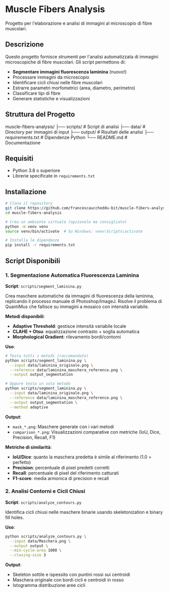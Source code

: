# Muscle Fibers Analysis

Progetto per l'elaborazione e analisi di immagini al microscopio di fibre muscolari.

## Descrizione

Questo progetto fornisce strumenti per l'analisi automatizzata di immagini microscopiche di fibre muscolari. Gli script permettono di:

- **Segmentare immagini fluorescenza laminina** (nuovo!)
- Processare immagini da microscopio
- Identificare cicli chiusi nelle fibre muscolari
- Estrarre parametri morfometrici (area, diametro, perimetro)
- Classificare tipi di fibre
- Generare statistiche e visualizzazioni

## Struttura del Progetto

muscle-fibers-analysis/ ├── scripts/ # Script di analisi ├── data/ # Directory per immagini di input ├── output/ # Risultati delle analisi ├── requirements.txt # Dipendenze Python └── README.md # Documentazione


## Requisiti

- Python 3.8 o superiore
- Librerie specificate in `requirements.txt`

## Installazione

```bash
# Clona il repository
git clone https://github.com/francescauccheddu-bit/muscle-fibers-analysis.git
cd muscle-fibers-analysis

# Crea un ambiente virtuale (opzionale ma consigliato)
python -m venv venv
source venv/bin/activate  # Su Windows: venv\Scripts\activate

# Installa le dipendenze
pip install -r requirements.txt
```

## Script Disponibili

### 1. Segmentazione Automatica Fluorescenza Laminina

**Script**: `scripts/segment_laminina.py`

Crea maschere automatiche da immagini di fluorescenza della laminina, replicando il processo manuale di Photoshop/ImageJ. Risolve il problema di QuantiMus che fallisce su immagini a mosaico con intensità variabile.

**Metodi disponibili**:
- **Adaptive Threshold**: gestisce intensità variabile locale
- **CLAHE + Otsu**: equalizzazione contrasto + soglia automatica
- **Morphological Gradient**: rilevamento bordi/contorni

**Uso**:
```bash
# Testa tutti i metodi (raccomandato)
python scripts/segment_laminina.py \
  --input data/laminina_originale.png \
  --reference data/laminina_maschera_reference.png \
  --output output_segmentation

# Oppure testa un solo metodo
python scripts/segment_laminina.py \
  --input data/laminina_originale.png \
  --reference data/laminina_maschera_reference.png \
  --output output_segmentation \
  --method adaptive
```

**Output**:
- `mask_*.png`: Maschere generate con i vari metodi
- `comparison_*.png`: Visualizzazioni comparative con metriche (IoU, Dice, Precision, Recall, F1)

**Metriche di similarità**:
- **IoU/Dice**: quanto la maschera predetta è simile al riferimento (1.0 = perfetto)
- **Precision**: percentuale di pixel predetti corretti
- **Recall**: percentuale di pixel del riferimento catturati
- **F1-score**: media armonica di precision e recall

### 2. Analisi Contorni e Cicli Chiusi

**Script**: `scripts/analyze_contours.py`

Identifica cicli chiusi nelle maschere binarie usando skeletonization e binary fill holes.

**Uso**:
```bash
python scripts/analyze_contours.py \
  --input data/Maschera.png \
  --output output \
  --min-cycle-area 1000 \
  --closing-size 3
```

**Output**:
- Skeleton sottile e ispessito con puntini rossi sui centroidi
- Maschera originale con bordi cicli e centroidi in rosso
- Istogramma distribuzione aree cicli